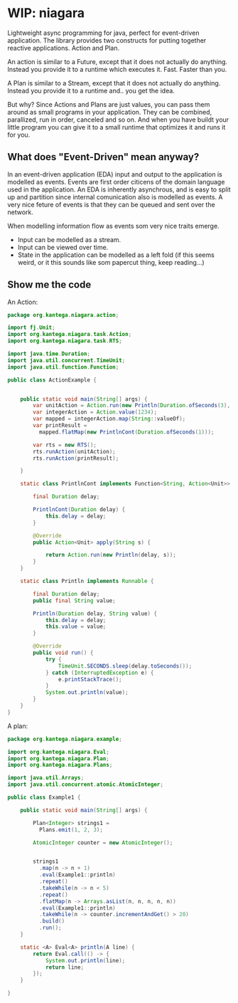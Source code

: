 # WIP: niagara
Lightweight async programming for java, perfect for event-driven application. The library provides two constructs for
putting together reactive applications. Action and Plan.

An action is similar to a Future, except that it does not actually do anything. Instead you provide it to a runtime which executes it. Fast. Faster than you.

A Plan is similar to a Stream, except that it does not actually do anything. Instead you provide it to a runtime and.. you get the idea.

But why?
Since Actions and Plans are just values, you can pass them around as small programs in your application. They can be combined, parallized, run in order, canceled and so on. And when you have buildt your little program you can give it to a small runtime that optimizes it and runs it for you.




## What does "Event-Driven" mean anyway?

In an event-driven application (EDA) input and output to the application is modelled as events.
Events are first order citicens of the domain language used in the application. An EDA is inherently
asynchrous, and is easy to split up and partition since internal comunication also is modelled as events.
A very nice feture of events is that they can be queued and sent over the network. 

When modelling information flow as events som very nice traits emerge. 
 * Input can be modelled as a stream.
 * Input can be viewed over time.
 * State in the application can be modelled as a left fold (if this seems weird, or it this sounds like som papercut thing, keep reading...)



## Show me the code
An Action:
```java
package org.kantega.niagara.action;

import fj.Unit;
import org.kantega.niagara.task.Action;
import org.kantega.niagara.task.RTS;

import java.time.Duration;
import java.util.concurrent.TimeUnit;
import java.util.function.Function;

public class ActionExample {


    public static void main(String[] args) {
        var unitAction = Action.run(new Println(Duration.ofSeconds(3), "One"));
        var integerAction = Action.value(1234);
        var mapped = integerAction.map(String::valueOf);
        var printResult =
          mapped.flatMap(new PrintlnCont(Duration.ofSeconds(1)));

        var rts = new RTS();
        rts.runAction(unitAction);
        rts.runAction(printResult);

    }

    static class PrintlnCont implements Function<String, Action<Unit>> {

        final Duration delay;

        PrintlnCont(Duration delay) {
            this.delay = delay;
        }

        @Override
        public Action<Unit> apply(String s) {

            return Action.run(new Println(delay, s));
        }
    }

    static class Println implements Runnable {

        final Duration delay;
        public final String value;

        Println(Duration delay, String value) {
            this.delay = delay;
            this.value = value;
        }

        @Override
        public void run() {
            try {
                TimeUnit.SECONDS.sleep(delay.toSeconds());
            } catch (InterruptedException e) {
                e.printStackTrace();
            }
            System.out.println(value);
        }
    }
}

```
A plan:
```java
package org.kantega.niagara.example;

import org.kantega.niagara.Eval;
import org.kantega.niagara.Plan;
import org.kantega.niagara.Plans;

import java.util.Arrays;
import java.util.concurrent.atomic.AtomicInteger;

public class Example1 {

    public static void main(String[] args) {

        Plan<Integer> strings1 =
          Plans.emit(1, 2, 3);

        AtomicInteger counter = new AtomicInteger();


        strings1
          .map(n -> n + 1)
          .eval(Example1::println)
          .repeat()
          .takeWhile(n -> n < 5)
          .repeat()
          .flatMap(n -> Arrays.asList(n, n, n, n, n))
          .eval(Example1::println)
          .takeWhile(n -> counter.incrementAndGet() > 20)
          .build()
          .run();
    }

    static <A> Eval<A> println(A line) {
        return Eval.call(() -> {
            System.out.println(line);
            return line;
        });
    }

}
```





